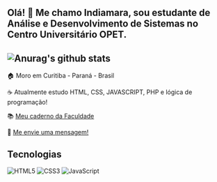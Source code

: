 
## Olá! 👋 Me chamo Indiamara, sou estudante de Análise e Desenvolvimento de Sistemas no Centro Universitário OPET.

![Anurag's github stats](https://github-readme-stats.vercel.app/api?username=indiamaraenes&show_icons=true&theme=gruvbox)
-
 
 🏠 Moro em Curitiba - Paraná - Brasil
  
 ☕ Atualmente estudo HTML, CSS, JAVASCRIPT, PHP e lógica de programação!
  
 📚 <a href="https://www.notion.so/indiamara/An-lise-e-Desenvolvimento-de-Sistemas-bd6e80e0fb3c415ca165ee4cc0117e2a"> Meu caderno da Faculdade</a>
 
 📧 <a href="mailto:indiamaraenes@gmail.com">Me envie uma mensagem!</a>
 
 

## Tecnologias
![HTML5](https://img.shields.io/badge/html5-%23E34F26.svg?style=for-the-badge&logo=html5&logoColor=white)
![CSS3](https://img.shields.io/badge/css3-%231572B6.svg?style=for-the-badge&logo=css3&logoColor=white)
![JavaScript](https://img.shields.io/badge/javascript-%23323330.svg?style=for-the-badge&logo=javascript&logoColor=%23F7DF1E)
